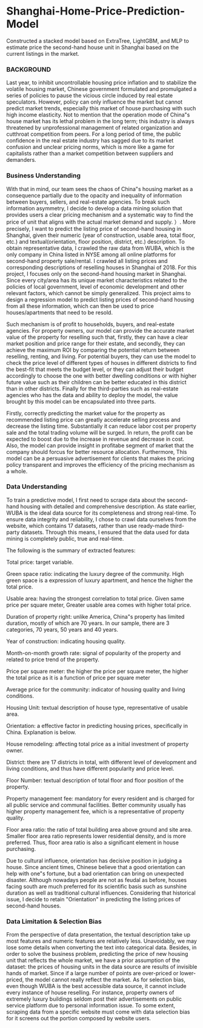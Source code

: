# Shanghai-Home-Price-Prediction-Model
Constructed a stacked model based on ExtraTree, LightGBM, and MLP to estimate price the second-hand house unit in Shanghai based on the current listings in the market.

### BACKGROUND
Last year, to inhibit uncontrollable housing price inflation and to stabilize the volatile housing market, Chinese government formulated and promulgated a series of policies to pause the vicious circle induced by real estate speculators. However, policy can only influence the market but cannot predict market trends, especially this market of house purchasing with such high income elasticity. Not to mention that the operation mode of China"s house market has its lethal problem in the long term; this industry is always threatened by unprofessional management of related organization and cutthroat competition from peers. For a long period of time, the public confidence in the real estate industry has sagged due to its market confusion and unclear pricing norms, which is more like a game for capitalists rather than a market competition between suppliers and demanders.

### Business Understanding

With that in mind, our team sees the chaos of China"s housing market as a consequence partially due to the opacity and inequality of information between buyers, sellers, and real-estate agencies. To break such information asymmetry, I decide to develop a data mining solution that provides users a clear pricing mechanism and a systematic way to find the price of unit that aligns with the actual market demand and supply. ）. More precisely, I want to predict the listing price of second-hand housing in Shanghai, given their numeric (year of construction, usable area, total floor, etc.) and textual(orientation, floor position, district, etc.) description. To obtain representative data, I crawled the raw data from WUBA, which is the only company in China listed in NYSE among all online platforms for second-hand property sale/rental. I crawled all listing prices and corresponding descriptions of reselling houses in Shanghai of 2018. For this project, I focuses only on the second-hand housing market in Shanghai. Since every city/area has its unique market characteristics related to the policies of local government, level of economic development and other relevant factors, which cannot be simply generalized. This project aims to design a regression model to predict listing prices of second-hand housing from all these information, which can then be used to price houses/apartments that need to be resold.

Such mechanism is of profit to households, buyers, and real-estate agencies. For property owners, our model can provide the accurate market value of the property for reselling such that, firstly, they can have a clear market position and price range for their estate, and secondly, they can achieve the maximum ROI by comparing the potential return between reselling, renting, and living. For potential buyers, they can use the model to check the price level of different types of houses in different districts to find the best-fit that meets the budget level, or they can adjust their budget accordingly to choose the one with better dwelling conditions or with higher future value such as their children can be better educated in this district than in other districts. Finally for the third-parties such as real-estate agencies who has the data and ability to deploy the model, the value brought by this model can be encapsulated into three parts. 

Firstly, correctly predicting the market value for the property as recommended listing price can greatly accelerate selling process and decrease the listing time. Substantially it can reduce labor cost per property sale and the total trading volume will be surged. In return, the profit can be expected to boost due to the increase in revenue and decrease in cost.  Also, the model can provide insight in profitabe segment of market that the company should forcus for better resource allocation. Furthermore, This model can be a persuasive advertisement for clients that makes the pricing policy transparent and improves the efficiency of the pricing mechanism as a whole. 


### Data Understanding
To train a predictive model, I first need to scrape data about the second-hand housing with detailed and comprehensive description. As state earlier, WUBA is the ideal data source for its completeness and strong real-time. To ensure data integrity and reliability, I chose to crawl data ourselves from the website, which contains 17 datasets, rather than use ready-made third-party datasets. Through this means, I ensured that the data used for data mining is completely public, true and real-time.

The following is the summary of extracted features:

Total price: target variable.

Green space ratio: indicating the luxury degree of the community. High green space is a expression of luxury apartment, and hence the higher the total price.

Usable area: having the strongest correlation to total price. Given same price per square meter, Greater usable area comes with higher total price.

Duration of property right: unlike America, China"s property has limited duration, mostly of which are 70 years. In our sample, there are 3 categories, 70 years, 50 years and 40 years.

Year of construction: indicating housing quality.

Month-on-month growth rate: signal of popularity of the property and related to price trend of the property.

Price per square meter: the higher the price per square meter, the higher the total price as it is a function of price per square meter

Average price for the community: indicator of housing quality and living conditions.

Housing Unit: textual description of house type, representative of usable area.

Orientation: a effective factor in predicting housing prices, specifically in China. Explanation is below.

House remodeling: affecting total price as a initial investment of property owner.

District: there are 17 districts in total, with different level of development and living conditions, and thus have different popularity and price level.

Floor Number: textual description of total floor and floor position of the property.

Property management fee: mandatory for every resident and is charged for all public service and communal facilities. Better community usually has higher property management fee, which is a representative of property quality.

Floor area ratio: the ratio of total building area above ground and site area. Smaller floor area ratio represents lower residential density, and is more preferred. Thus, floor area ratio is also a significant element in house purchasing.

Due to cultural influence, orientation has decisive position in judging a house. Since ancient times, Chinese believe that a good orientation can help with one"s fortune, but a bad orientation can bring on unexpected disaster. Although nowadays people are not as feudal as before, houses facing south are much preferred for its scientific basis such as sunshine duration as well as traditional cultural influences. Considering that historical issue, I decide to retain "Orientation" in predicting the listing prices of second-hand houses.

### Data Limitation & Selection Bias
From the perspective of data presentation, the textual description take up most features and numeric features are relatively less. Unavoidably, we may lose some details when converting the text into categorical data. Besides, in order to solve the business problem, predicting the price of new housing unit that reflects the whole market, we have a prior assumption of the dataset: the prices of housing units in the data source are results of invisible hands of market. Since if a large number of points are over-priced or lower-priced, the model cannot really reflect the market. As for selection bias, even though WUBA is the best accessible data source, it cannot include every instance of house reselling. For instance, property owners of extremely luxury buildings seldom post their advertisements on public service platform due to personal information issue. To some extent, scraping data from a specific website must come with data selection bias for it screens out the portion composed by website users.
